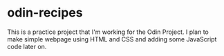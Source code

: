 # odin-recipes
This is a practice project that I'm working for the Odin Project. 
I plan to make simple webpage using HTML and CSS and adding some JavaScript code later on.